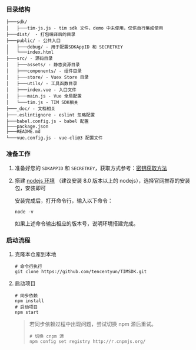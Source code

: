 

### 目录结构

```
├───sdk/
│   ├───tim-js.js - tim sdk 文件，demo 中未使用，仅供自行集成使用
├───dist/  - 打包编译后的目录
├───public/ - 公共入口
│   ├───debug/ - 用于配置SDKAppID 和 SECRETKEY
│   └───index.html
├───src/ - 源码目录
│   ├───assets/ - 静态资源目录
│   ├───components/ - 组件目录
│   ├───store/ - Vuex Store 目录
│   ├───utils/ - 工具函数目录
│   ├───index.vue - 入口文件
│   ├───main.js - Vue 全局配置
│   └───tim.js - TIM SDK相关
├───_doc/ - 文档相关
├───.eslintignore - eslint 忽略配置
├───babel.config.js - babel 配置
├───package.json
├───README.md
└───vue.config.js - vue-cli@3 配置文件
```

### 准备工作

1. 准备好您的 `SDKAPPID` 和 `SECRETKEY`，获取方式参考：[密钥获取方法](https://cloud.tencent.com/document/product/269/36838#.E6.AD.A5.E9.AA.A41.EF.BC.9A.E5.88.9B.E5.BB.BA.E5.BA.94.E7.94.A8)

2. 搭建 [nodejs 环境](https://nodejs.org/zh-cn/) （建议安装 8.0 版本以上的 nodejs），选择官网推荐的安装包，安装即可

   安装完成后，打开命令行，输入以下命令：

   ```shell
   node -v
   ```

   如果上述命令输出相应的版本号，说明环境搭建完成。

### 启动流程

1. 克隆本仓库到本地

   ```shell
   # 命令行执行
   git clone https://github.com/tencentyun/TIMSDK.git

3. 启动项目

   ```shell
   # 同步依赖
   npm install
   # 启动项目
   npm start
   ```

   > 若同步依赖过程中出现问题，尝试切换 npm 源后重试。
   >
   > ```shell
   > # 切换 cnpm 源
   > npm config set registry http://r.cnpmjs.org/
   > ```
